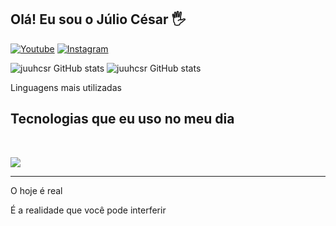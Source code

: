 ## Olá! Eu sou o Júlio César  🖐️

[![Youtube](https://img.shields.io/badge/YouTube-FF0000?style=for-the-badge&logo=youtube&logoColor=white)](https://www.youtube.com/@CSR_Cloud)
[![Instagram](https://img.shields.io/badge/Instagram-E4405F?style=for-the-badge&logo=instagram&logoColor=white)](https://instagram.com/juuhcsr)

![juuhcsr GitHub stats](https://github-readme-stats.vercel.app/api/top-langs/?username=juuhcsr&theme=dracula) ![juuhcsr GitHub stats](https://github-readme-stats.vercel.app/api?username=juuhcsr&show_icons=true&theme=dracula&count_private=true)

Linguagens mais utilizadas 


## Tecnologias que eu uso no meu dia

</div>
<div style="display: inline_block"><br>
    <p align="rigth">
  <a href="https://skillicons.dev">
    <img src="https://skillicons.dev/icons?i=gcp,docker,git,django,mysql,py,css,html,js" />
  </a>
</p>
</div>

---

O hoje é real

É a realidade que você pode interferir
